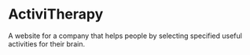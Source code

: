 # ActiviTherapy
A website for a company that helps people by selecting specified useful activities for their brain.
